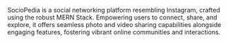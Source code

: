 SocioPedia is a social networking platform resembling Instagram, crafted using the robust MERN Stack. Empowering users to connect, share, and explore, it offers seamless photo and video sharing capabilities alongside engaging features, fostering vibrant online communities and interactions.